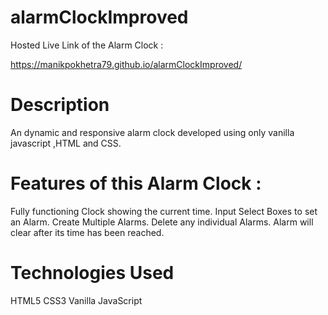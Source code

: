 # alarmClockImproved

Hosted Live Link of the Alarm Clock :

https://manikpokhetra79.github.io/alarmClockImproved/

# Description 
An dynamic and responsive alarm clock developed using only vanilla javascript ,HTML and CSS.

# Features of this Alarm Clock : 
Fully functioning Clock showing the current time.
Input Select Boxes to set an Alarm.
Create Multiple Alarms.
Delete any individual Alarms.
Alarm will clear after its time has been reached.

# Technologies Used

HTML5
CSS3
Vanilla JavaScript

